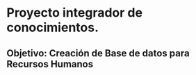 # Proyecto integrador de conocimientos.

## Objetivo: Creación de Base de datos para Recursos Humanos